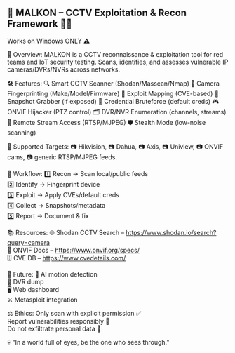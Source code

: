 🚨 MALKON – CCTV Exploitation & Recon Framework 🕵️‍♂️
-------------------------------------------------------

Works on Windows ONLY ⚠️

📜 Overview:
MALKON is a CCTV reconnaissance & exploitation tool for red teams and IoT security testing. Scans, identifies, and assesses vulnerable IP cameras/DVRs/NVRs across networks.

🛠 Features:
🔍 Smart CCTV Scanner (Shodan/Masscan/Nmap)
🎯 Camera Fingerprinting (Make/Model/Firmware)
🧠 Exploit Mapping (CVE-based)
📸 Snapshot Grabber (if exposed)
🔑 Credential Bruteforce (default creds)
🎮 ONVIF Hijacker (PTZ control)
🗂 DVR/NVR Enumeration (channels, streams)
📡 Remote Stream Access (RTSP/MJPEG)
🛡 Stealth Mode (low-noise scanning)

🎯 Supported Targets:
📷 Hikvision, 📷 Dahua, 📷 Axis, 📷 Uniview, 📷 ONVIF cams, 📷 generic RTSP/MJPEG feeds.

🧪 Workflow:
1️⃣ Recon → Scan local/public feeds  
2️⃣ Identify → Fingerprint device  
3️⃣ Exploit → Apply CVEs/default creds  
4️⃣ Collect → Snapshots/metadata  
5️⃣ Report → Document & fix  

📚 Resources:
🌐 Shodan CCTV Search – https://www.shodan.io/search?query=camera  
📜 ONVIF Docs – https://www.onvif.org/specs/  
🗄 CVE DB – https://www.cvedetails.com/  

🔮 Future:
🤖 AI motion detection  
💾 DVR dump  
🖥 Web dashboard  
⚔ Metasploit integration  

⚖ Ethics:
Only scan with explicit permission ✅  
Report vulnerabilities responsibly 📢  
Do not exfiltrate personal data 🚫  

💀 "In a world full of eyes, be the one who sees through."
